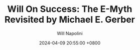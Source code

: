 ---
title: "Will On Success: The E-Myth Revisited by Michael E. Gerber"
author: Will Napolini
date: 2024-04-09 20:55:00 +0800
categories: [Mindset, Book-summaries]
tags:
  [
    e-myth-revisited,
    michael-e-gerber,
    small-business,
    entrepreneurship,
    business-ownership,
    myths-of-business,
    successful-entrepreneur,
    small-business-management,
    work-life-balance,
    business-systems,
    e-myth-revisited-summary,
    franchising,
    business-strategy,
    business-growth,
    small-business-success,
    e-myth-revisited-review,
    effective-leadership,
    business-planning,
    entrepreneurial-mindset
  ]
image: https://pbs.twimg.com/media/GO1_5l0WoAAGmfU?format=jpg&name=large
alt: "Will On Success: The E-Myth Revisited by Michael E. Gerber"
fallback:
  - 
  # Replace with the URL of your backup image
  -
  # Replace with the URL of your backup image
---